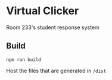 # Virtual Clicker

Room 233's student response system

## Build

```npm run build```

Host the files that are generated in ```/dist```
